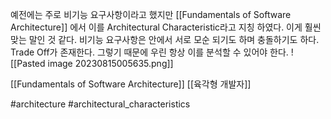  예전에는 주로 비기능 요구사항이라고 했지만 [[Fundamentals of Software Architecture]] 에서 이를 Architectural Characteristic라고 지칭 하였다. 이게 훨씬 맞는 말인 것 같다. 비기능 요구사항은 안에서 서로 모순 되기도 하며 충돌하기도 하다. Trade Off가 존재한다. 그렇기 때문에 우린 항상 이를 분석할 수 있어야 한다.
  ![[Pasted image 20230815005635.png]]

[[Fundamentals of Software Architecture]] [[육각형 개발자]]

#architecture #architectural_characteristics 